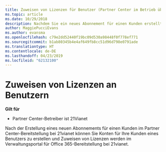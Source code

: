 ```yaml
---
title: Zuweisen von Lizenzen für Benutzer (Partner Center im Betrieb über 21Vianet)
ms.topic: article
ms.date: 10/29/2018
description: Nachdem Sie ein neues Abonnement für einen Kunden erstellt haben, können Sie Benutzerkonten erstellen und Zuweisen von Lizenzen für bestimmte Benutzer in Ihrer Office 365, betrieben von 21Vianet Portal.
author: MaggiePucciEvans
ms.author: evansma
ms.openlocfilehash: c79e2dd52440f19bc09d530a98448f0f778ef771
ms.sourcegitcommit: b1ab80345b4e4af649fb8cc51d96d798e0791ade
ms.translationtype: HT
ms.contentlocale: de-DE
ms.lasthandoff: 04/23/2019
ms.locfileid: "62132100"
---
```

# <a name="assign-licenses-to-users"></a>Zuweisen von Lizenzen an Benutzern

**Gilt für**

-   Partner Center-Betreiber ist 21Vianet


Nach der Erstellung eines neuen Abonnements für einen Kunden im Partner Center-Bereitstellung bei 21vianet können Sie Konten für Ihre Kunden eines Benutzers zu erstellen und Zuweisen von Lizenzen werden im Verwaltungsportal für Office 365-Bereitstellung bei 21vianet. 

